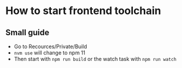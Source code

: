# How to start frontend toolchain

## Small guide

* Go to Recources/Private/Build
* `nvm use` will change to npm 11
* Then start with `npm run build` or the watch task with `npm run watch`
